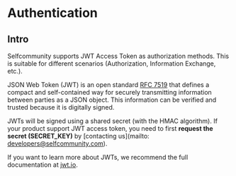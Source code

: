 <h1 id="selfcommunity-api-authentication">Authentication</h1>

## Intro

<a id="selfcommunity-api-authentication-intro"></a>

Selfcommunity supports JWT Access Token as authorization methods. 
This is suitable for different scenarios (Authorization, Information Exchange, etc.).

JSON Web Token (JWT) is an open standard [RFC 7519](https://tools.ietf.org/html/rfc7519) that defines a compact and self-contained way for securely transmitting information between parties as a JSON object. This information can be verified and trusted because it is digitally signed.

JWTs will be signed using a shared secret (with the HMAC algorithm).
If your product support JWT access token, you need to first **request the secret (SECRET_KEY)** by [contacting us](mailto: developers@selfcommunity.com).

If you want to learn more about JWTs, we recommend the full documentation at [jwt.io](https://jwt.io/).

